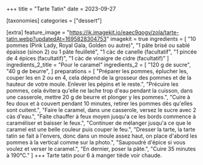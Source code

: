 +++
title = "Tarte Tatin"
date = 2023-09-27

[taxonomies]
categories = ["dessert"]

[extra]
feature_image = "https://ik.imagekit.io/eaec9qogv/zola/tarte-tatin.webp?updatedAt=1695828304753"
imagekit = true
ingredients = [
  "10 pommes (Pink Lady, Royal Gala, Golden ou autre)",
  "1 pâte brisé ou sablé épaisse (sinon 2) ou 1 pâte feuilleté",
  "1 càc de canelle (facultatif",
  "1 pincée de 4 épices (facultatif)",
  "1 càc de vinaigre de cidre (facultatif)"
]
ingredients_2_title = "Pour le caramel"
ingredients_2 = [
  "120 g de sucre",
  "40 g de beurre",
]
preparations = [
  "Préparer les pommes, éplucher les, couper les en 2 ou en 4, cela dépend de la grosseur des pommes et de la hauteur de votre moule. Enlever les pépins et le reste.",
  "Précuire les pommes, cela évitera qu'elle ne lache trop d'eau pendant la cuisson, dans une casserole, mettre 20 g de beurre et plonger y les pommes.",
  "Cuire à feu doux et à couvert pendant 10 minutes, retirer les pommes dès qu'elles sont cuitent.",
  "Faire le caramel, dans une casserole, versez le sucre avec 2 càs d'eau.",
  "Faite chauffer à feux moyen jusqu'a ce les bords commence à caraméliser et baisser le feux.",
  "Continuer de mélanger jusqu'a ce que le caramel est une belle couleur puis couper le feu.",
  "Dresser la tarte, la tarte tatin se fait à l'envers, donc dans un moule assez haut, on place d'abord les pommes à la vertical comme sur la photo.",
  "Saupoudré d'épice si vous voulez et verser le caramel.",
  "En dernier, poser la pâte.",
  "Cuire 35 minutes à 190°C."
]
+++
Tarte tatin pour 6 à manger tiède voir chaude.


